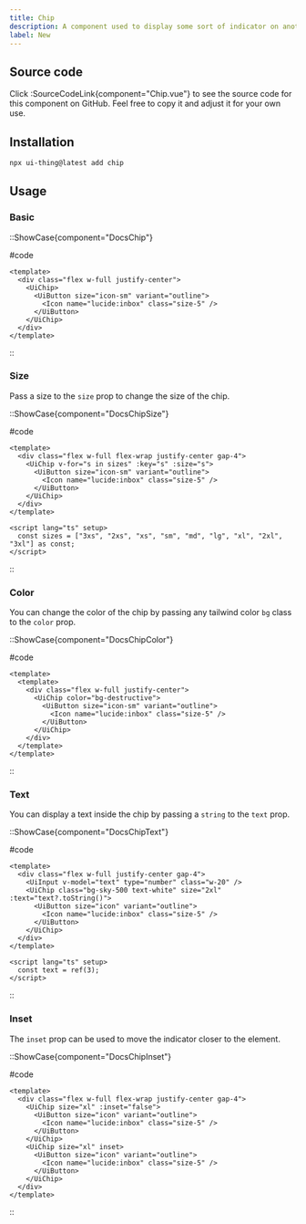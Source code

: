 ```yaml
---
title: Chip
description: A component used to display some sort of indicator on another component.
label: New
---
```


## Source code

Click :SourceCodeLink{component="Chip.vue"} to see the source code for this component on GitHub. Feel free to copy it and adjust it for your own use.

## Installation

```bash
npx ui-thing@latest add chip
```

## Usage

### Basic

::ShowCase{component="DocsChip"}

#code

```vue [DocsChip.vue]
<template>
  <div class="flex w-full justify-center">
    <UiChip>
      <UiButton size="icon-sm" variant="outline">
        <Icon name="lucide:inbox" class="size-5" />
      </UiButton>
    </UiChip>
  </div>
</template>
```

::

### Size

Pass a size to the `size` prop to change the size of the chip.

::ShowCase{component="DocsChipSize"}

#code

```vue [DocsChipSize.vue]
<template>
  <div class="flex w-full flex-wrap justify-center gap-4">
    <UiChip v-for="s in sizes" :key="s" :size="s">
      <UiButton size="icon-sm" variant="outline">
        <Icon name="lucide:inbox" class="size-5" />
      </UiButton>
    </UiChip>
  </div>
</template>

<script lang="ts" setup>
  const sizes = ["3xs", "2xs", "xs", "sm", "md", "lg", "xl", "2xl", "3xl"] as const;
</script>
```

::

### Color

You can change the color of the chip by passing any tailwind color `bg` class to the `color` prop.

::ShowCase{component="DocsChipColor"}

#code

```vue [DocsChipColor.vue]
<template>
  <template>
    <div class="flex w-full justify-center">
      <UiChip color="bg-destructive">
        <UiButton size="icon-sm" variant="outline">
          <Icon name="lucide:inbox" class="size-5" />
        </UiButton>
      </UiChip>
    </div>
  </template>
</template>
```

::

### Text

You can display a text inside the chip by passing a `string` to the `text` prop.

::ShowCase{component="DocsChipText"}

#code

```vue [DocsChipText.vue]
<template>
  <div class="flex w-full justify-center gap-4">
    <UiInput v-model="text" type="number" class="w-20" />
    <UiChip class="bg-sky-500 text-white" size="2xl" :text="text?.toString()">
      <UiButton size="icon" variant="outline">
        <Icon name="lucide:inbox" class="size-5" />
      </UiButton>
    </UiChip>
  </div>
</template>

<script lang="ts" setup>
  const text = ref(3);
</script>
```

::

### Inset

The `inset` prop can be used to move the indicator closer to the element.

::ShowCase{component="DocsChipInset"}

#code

```vue [DocsChipInset.vue]
<template>
  <div class="flex w-full flex-wrap justify-center gap-4">
    <UiChip size="xl" :inset="false">
      <UiButton size="icon" variant="outline">
        <Icon name="lucide:inbox" class="size-5" />
      </UiButton>
    </UiChip>
    <UiChip size="xl" inset>
      <UiButton size="icon" variant="outline">
        <Icon name="lucide:inbox" class="size-5" />
      </UiButton>
    </UiChip>
  </div>
</template>
```

::
